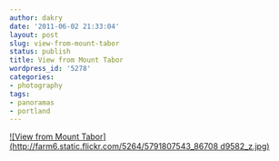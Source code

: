 ```yaml
---
author: dakry
date: '2011-06-02 21:33:04'
layout: post
slug: view-from-mount-tabor
status: publish
title: View from Mount Tabor
wordpress_id: '5278'
categories:
- photography
tags:
- panoramas
- portland
---
```


[![View from Mount Tabor](http://farm6.static.flickr.com/5264/5791807543_86708
d9582_z.jpg)](http://www.flickr.com/photos/zacharyz/5791807543/)


